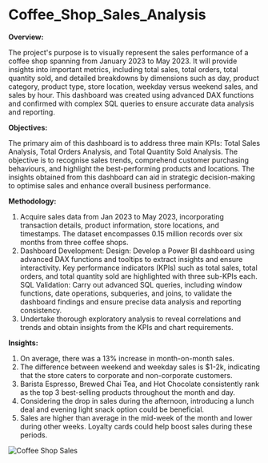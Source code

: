 # Coffee_Shop_Sales_Analysis



**Overview:**

The project's purpose is to visually represent the sales performance of a coffee shop spanning from January 2023 to May 2023. It will provide insights into important metrics, including total sales, total orders, total quantity sold, and detailed breakdowns by dimensions such as day, product category, product type, store location, weekday versus weekend sales, and sales by hour. This dashboard was created using advanced DAX functions and confirmed with complex SQL queries to ensure accurate data analysis and reporting.

**Objectives:**

The primary aim of this dashboard is to address three main KPIs: Total Sales Analysis, Total Orders Analysis, and Total Quantity Sold Analysis. The objective is to recognise sales trends, comprehend customer purchasing behaviours, and highlight the best-performing products and locations. The insights obtained from this dashboard can aid in strategic decision-making to optimise sales and enhance overall business performance.

**Methodology:**

1. Acquire sales data from Jan 2023 to May 2023, incorporating transaction details, product information, store locations, and timestamps. The dataset encompasses 0.15 million records over six months from three coffee shops.
2. Dashboard Development:
	Design: Develop a Power BI dashboard using advanced DAX functions and tooltips to extract insights and ensure interactivity. Key performance indicators (KPIs) such as total sales, total orders, and total quantity sold are highlighted with three sub-KPIs each.
	SQL Validation: Carry out advanced SQL queries, including window functions, date operations, subqueries, and joins, to validate the dashboard findings and ensure precise data analysis and reporting consistency.
3. Undertake thorough exploratory analysis to reveal correlations and trends and obtain insights from the KPIs and chart requirements.

**Insights:**

1. On average, there was a 13% increase in month-on-month sales.
2. The difference between weekend and weekday sales is $1-2k, indicating that the store caters to corporate and non-corporate customers.
3. Barista Espresso, Brewed Chai Tea, and Hot Chocolate consistently rank as the top 3 best-selling products throughout the month and day.
4. Considering the drop in sales during the afternoon, introducing a lunch deal and evening light snack option could be beneficial.
5. Sales are higher than average in the mid-week of the month and lower during other weeks. Loyalty cards could help boost sales during these periods.


![Coffee Shop Sales](https://github.com/D19s/Coffee_Shop_Sales_Analysis/assets/39941517/817428a6-2347-4216-a363-96a5cfe0dc9d)


